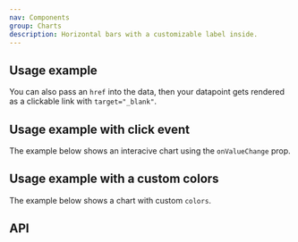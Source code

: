 ```yaml
---
nav: Components
group: Charts
description: Horizontal bars with a customizable label inside.
---
```


<code src="./demos/index.tsx" nopadding></code>

## Usage example

You can also pass an `href` into the data, then your datapoint gets rendered as a clickable link with `target="_blank"`.

<code src="./demos/example.tsx"></code>

## Usage example with click event

The example below shows an interacive chart using the `onValueChange` prop.

<code src="./demos/clickEvent.tsx"></code>

## Usage example with a custom colors

The example below shows a chart with custom `colors`.

<code src="./demos/customColors.tsx"></code>

## API

<API></API>
